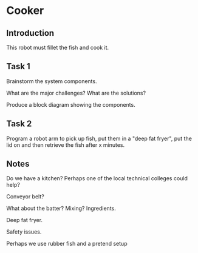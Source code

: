 # Cooker

## Introduction

This robot must fillet the fish and cook it.

## Task 1

Brainstorm the system components.

What are the major challenges? What are the solutions?

Produce a block diagram showing the components.

## Task 2

Program a robot arm to pick up fish, put them in a "deep fat fryer",
put the lid on and then retrieve the fish after x minutes.

## Notes

Do we have a kitchen? Perhaps one of the local technical colleges
could help?

Conveyor belt?

What about the batter? Mixing? Ingredients.

Deep fat fryer.

Safety issues.

Perhaps we use rubber fish and a pretend setup

